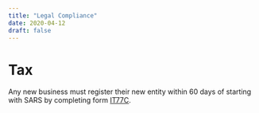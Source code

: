 ```yaml
---
title: "Legal Compliance"
date: 2020-04-12
draft: false
---
```


# Tax
Any new business must register their new entity within 60 days of starting with SARS
by completing form [IT77C](https://www.sars.gov.za/Pages/Find-a-Form.aspx?k=it77c).

